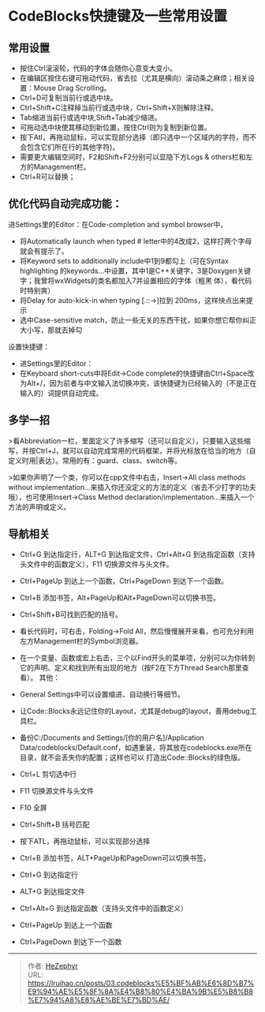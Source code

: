 # CodeBlocks快捷键及一些常用设置

## 常用设置

* 按住Ctrl滚滚轮，代码的字体会随你心意变大变小。
* 在编辑区按住右键可拖动代码，省去拉（尤其是横向）滚动条之麻烦；相关设置：Mouse Drag Scrolling。
* Ctrl&#43;D可复制当前行或选中块。
* Ctrl&#43;Shift&#43;C注释掉当前行或选中块，Ctrl&#43;Shift&#43;X则解除注释。
* Tab缩进当前行或选中块,Shift&#43;Tab减少缩进。
* 可拖动选中块使其移动到新位置，按住Ctrl则为复制到新位置。
* 按下Atl，再拖动鼠标，可以实现部分选择（即只选中一个区域内的字符，而不会包含它们所在行的其他字符)。
* 需要更大编辑空间时，F2和Shift&#43;F2分别可以显隐下方Logs &amp; others栏和左方的Management栏。
* Ctrl&#43;R可以替换；

## 优化代码自动完成功能：

进Settings里的Editor：在Code-completion and symbol browser中，

* 将Automatically launch when typed # letter中的4改成2，这样打两个字母就会有提示了。
* 将Keyword sets to additionally include中1到9都勾上（可在Syntax highlighting 的keywords...中设置，其中1是C&#43;&#43;关键字，3是Doxygen关键字；我曾将wxWidgets的类名都加入7并设置相应的字体（粗黑 体），看代码时特别爽）
* 将Delay for auto-kick-in when typing [.::-&gt;]拉到 200ms，这样快点出来提示
* 选中Case-sensitive match，防止一些无关的东西干扰，如果你想它帮你纠正大小写，那就去掉勾

设置快捷键：

* 进Settings里的Editor：
* 在Keyboard short-cuts中将Edit-&gt;Code complete的快捷键由Ctrl&#43;Space改为Alt&#43;/，因为前者与中文输入法切换冲突，该快捷键为已经输入的（不是正在输入的）词提供自动完成。

## 多学一招

&gt;看Abbreviation一栏，里面定义了许多缩写（还可以自定义），只要输入这些缩写，并按Ctrl&#43;J，就可以自动完成常用的代码框架，并将光标放在恰当的地方（自定义时用|表达）。常用的有：guard、class、switch等。


&gt;如果你声明了一个类，你可以在cpp文件中右击，Insert-&gt;All class methods without implementation...来插入你还没定义的方法的定义（省去不少打字的功夫哦），也可使用Insert-&gt;Class Method declaration/implementation...来插入一个方法的声明或定义。

## 导航相关

* Ctrl&#43;G 到达指定行，ALT&#43;G 到达指定文件，Ctrl&#43;Alt&#43;G 到达指定函数（支持头文件中的函数定义），F11 切换源文件与头文件。
* Ctrl&#43;PageUp 到达上一个函数，Ctrl&#43;PageDown 到达下一个函数。
* Ctrl&#43;B 添加书签，Alt&#43;PageUp和Alt&#43;PageDown可以切换书签。
* Ctrl&#43;Shift&#43;B可找到匹配的括号。
* 看长代码时，可右击，Folding-&gt;Fold All，然后慢慢展开来看，也可充分利用左方Management栏的Symbol浏览器。
* 在一个变量、函数或宏上右击，三个以Find开头的菜单项，分别可以为你转到它的声明、定义和找到所有出现的地方（按F2在下方Thread Search那里查看）。
	其他：
* General Settings中可以设置缩进、自动换行等细节。
* 让Code::Blocks永远记住你的Layout，尤其是debug的layout，善用debug工具栏。
* 备份C:/Documents and Settings/[你的用户名]/Application Data/codeblocks/Default.conf，如遇重装，将其放在codeblocks.exe所在目录，就不会丢失你的配置；这样也可以 打造出Code::Blocks的绿色版。


* Ctrl&#43;L 剪切选中行

* F11 切换源文件与头文件

* F10 全屏

* Ctrl&#43;Shift&#43;B 括号匹配

* 按下ATL，再拖动鼠标，可以实现部分选择

* Ctrl&#43;B 添加书签，ALT&#43;PageUp和PageDown可以切换书签。

* Ctrl&#43;G 到达指定行


* ALT&#43;G 到达指定文件

* Ctrl&#43;Alt&#43;G 到达指定函数（支持头文件中的函数定义）

* Ctrl&#43;PageUp 到达上一个函数

* Ctrl&#43;PageDown 到达下一个函数

---

> 作者: [HeZephyr](https://github.com/HeZephyr)  
> URL: https://lruihao.cn/posts/03.codeblocks%E5%BF%AB%E6%8D%B7%E9%94%AE%E5%8F%8A%E4%B8%80%E4%BA%9B%E5%B8%B8%E7%94%A8%E8%AE%BE%E7%BD%AE/  

